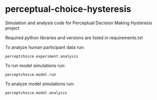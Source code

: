 # perceptual-choice-hysteresis
Simulation and analysis code for Perceptual Decision Making Hysteresis project

Required python libraries and versions are listed in requirements.txt


To analyze human participant data run:

    perceptchoice.experiment.analysis



To run model simulations run:

    perceptchoice.model.run


To analyze model simulations run:

    perceptchoice.model.analysis

